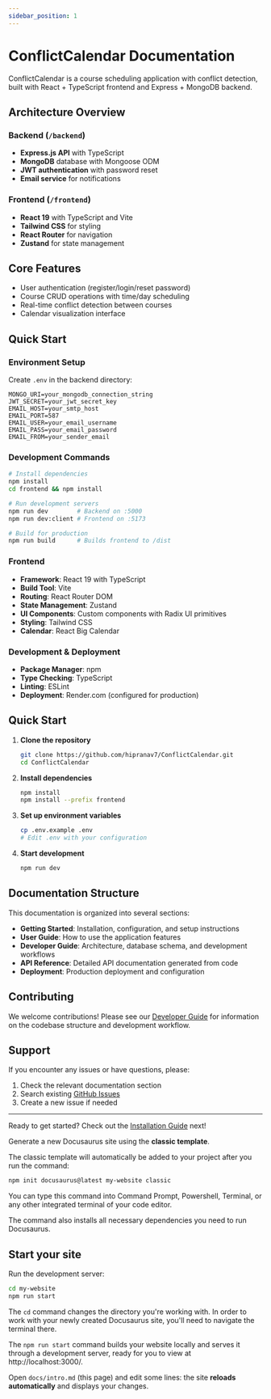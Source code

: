 ```yaml
---
sidebar_position: 1
---
```


# ConflictCalendar Documentation

ConflictCalendar is a course scheduling application with conflict detection, built with React + TypeScript frontend and Express + MongoDB backend.

## Architecture Overview

### Backend (`/backend`)
- **Express.js API** with TypeScript
- **MongoDB** database with Mongoose ODM
- **JWT authentication** with password reset
- **Email service** for notifications

### Frontend (`/frontend`)
- **React 19** with TypeScript and Vite
- **Tailwind CSS** for styling
- **React Router** for navigation
- **Zustand** for state management

## Core Features

- User authentication (register/login/reset password)
- Course CRUD operations with time/day scheduling
- Real-time conflict detection between courses
- Calendar visualization interface

## Quick Start

### Environment Setup
Create `.env` in the backend directory:
```env
MONGO_URI=your_mongodb_connection_string
JWT_SECRET=your_jwt_secret_key
EMAIL_HOST=your_smtp_host
EMAIL_PORT=587
EMAIL_USER=your_email_username
EMAIL_PASS=your_email_password
EMAIL_FROM=your_sender_email
```

### Development Commands
```bash
# Install dependencies
npm install
cd frontend && npm install

# Run development servers
npm run dev        # Backend on :5000
npm run dev:client # Frontend on :5173

# Build for production
npm run build      # Builds frontend to /dist
```

### Frontend
- **Framework**: React 19 with TypeScript
- **Build Tool**: Vite
- **Routing**: React Router DOM
- **State Management**: Zustand
- **UI Components**: Custom components with Radix UI primitives
- **Styling**: Tailwind CSS
- **Calendar**: React Big Calendar

### Development & Deployment
- **Package Manager**: npm
- **Type Checking**: TypeScript
- **Linting**: ESLint
- **Deployment**: Render.com (configured for production)

## Quick Start

1. **Clone the repository**
   ```bash
   git clone https://github.com/hipranav7/ConflictCalendar.git
   cd ConflictCalendar
   ```

2. **Install dependencies**
   ```bash
   npm install
   npm install --prefix frontend
   ```

3. **Set up environment variables**
   ```bash
   cp .env.example .env
   # Edit .env with your configuration
   ```

4. **Start development**
   ```bash
   npm run dev
   ```

## Documentation Structure

This documentation is organized into several sections:

- **Getting Started**: Installation, configuration, and setup instructions
- **User Guide**: How to use the application features
- **Developer Guide**: Architecture, database schema, and development workflows
- **API Reference**: Detailed API documentation generated from code
- **Deployment**: Production deployment and configuration

## Contributing

We welcome contributions! Please see our [Developer Guide](developer-guide/architecture) for information on the codebase structure and development workflow.

## Support

If you encounter any issues or have questions, please:

1. Check the relevant documentation section
2. Search existing [GitHub Issues](https://github.com/hipranav7/ConflictCalendar/issues)
3. Create a new issue if needed

---

Ready to get started? Check out the [Installation Guide](installation) next!

Generate a new Docusaurus site using the **classic template**.

The classic template will automatically be added to your project after you run the command:

```bash
npm init docusaurus@latest my-website classic
```

You can type this command into Command Prompt, Powershell, Terminal, or any other integrated terminal of your code editor.

The command also installs all necessary dependencies you need to run Docusaurus.

## Start your site

Run the development server:

```bash
cd my-website
npm run start
```

The `cd` command changes the directory you're working with. In order to work with your newly created Docusaurus site, you'll need to navigate the terminal there.

The `npm run start` command builds your website locally and serves it through a development server, ready for you to view at http://localhost:3000/.

Open `docs/intro.md` (this page) and edit some lines: the site **reloads automatically** and displays your changes.
